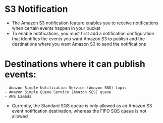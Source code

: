 
# S3 Notification
- The Amazon S3 notification feature enables you to receive notifications when certain events happen in your bucket
- To enable notifications, you must first add a notification configuration that identifies the events you want Amazon 
  S3 to publish and the destinations where you want Amazon S3 to send the notifications
# Destinations where it can publish events:
    - Amazon Simple Notification Service (Amazon SNS) topic
    - Amazon Simple Queue Service (Amazon SQS) queue
    - AWS Lambda
- Currently, the Standard SQS queue is only allowed as an Amazon S3 event notification destination, whereas the FIFO SQS 
  queue is not allowed